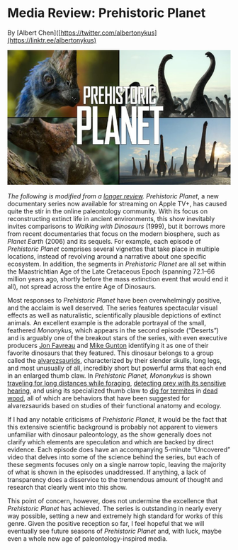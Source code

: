 # Media Review: Prehistoric Planet

By [Albert Chen]([https://twitter.com/albertonykus](https://linktr.ee/albertonykus)

![Prehistoric Planet](images/dino.jpg)

<em>The following is modified from a [longer review](https://albertonykus.blogspot.com/2022/06/prehistoric-planet.html).</em>
<em>Prehistoric Planet</em>, a new documentary series now available for streaming on Apple TV+, has caused quite the stir in the online paleontology community. With its focus on reconstructing extinct life in ancient environments, this show inevitably invites comparisons to <em>Walking with Dinosaurs</em> (1999), but it borrows more from recent documentaries that focus on the modern biosphere, such as <em>Planet Earth</em> (2006) and its sequels. For example, each episode of <em>Prehistoric Planet</em> comprises several vignettes that take place in multiple locations, instead of revolving around a narrative about one specific ecosystem. In addition, the segments in <em>Prehistoric Planet</em> are all set within the Maastrichtian Age of the Late Cretaceous Epoch (spanning 72.1–66 million years ago, shortly before the mass extinction event that would end it all), not spread across the entire Age of Dinosaurs.

Most responses to <em>Prehistoric Planet</em> have been overwhelmingly positive, and the acclaim is well deserved. The series features spectacular visual effects as well as naturalistic, scientifically plausible depictions of extinct animals. An excellent example is the adorable portrayal of the small, feathered <em>Mononykus</em>, which appears in the second episode (“Deserts”) and is arguably one of the breakout stars of the series, with even executive producers [Jon Favreau](https://www.youtube.com/watch?v=l8xyqhuz3Wg&t=1257s) and [Mike Gunton](https://www.youtube.com/watch?v=MbNZhVM8ICw&t=163s) identifying it as one of their favorite dinosaurs that they featured. This dinosaur belongs to a group called the [alvarezsaurids](https://en.wikipedia.org/wiki/Alvarezsauridae), characterized by their slender skulls, long legs, and most unusually of all, incredibly short but powerful arms that each end in an enlarged thumb claw. In <em>Prehistoric Planet, Mononykus</em> is shown [traveling for long distances while foraging](https://www.biotaxa.org/Zootaxa/article/view/zootaxa.2413.1.1/0), [detecting prey with its sensitive hearing](https://www.science.org/doi/10.1126/science.abe7941), and using its specialized thumb claw to [dig for termites](https://www.cambridge.org/core/journals/paleobiology/article/abs/function-in-the-stunted-forelimbs-of-mononykus-olecranus-theropoda-a-dinosaurian-anteater/6823FD1CA0FDE6F376621C52A014BF1A) in [dead wood](https://www.sciencedirect.com/science/article/pii/S0195667108000943), all of which are behaviors that have been suggested for alvarezsaurids based on studies of their functional anatomy and ecology.

If I had any notable criticisms of <em>Prehistoric Planet</em>, it would be the fact that this extensive scientific background is probably not apparent to viewers unfamiliar with dinosaur paleontology, as the show generally does not clarify which elements are speculation and which are backed by direct evidence. Each episode does have an accompanying 5-minute “Uncovered” video that delves into some of the science behind the series, but each of these segments focuses only on a single narrow topic, leaving the majority of what is shown in the episodes unaddressed. If anything, a lack of transparency does a disservice to the tremendous amount of thought and research that clearly went into this show.

This point of concern, however, does not undermine the excellence that <em>Prehistoric Planet</em> has achieved. The series is outstanding in nearly every way possible, setting a new and extremely high standard for works of this genre. Given the positive reception so far, I feel hopeful that we will eventually see future seasons of <em>Prehistoric Planet</em> and, with luck, maybe even a whole new age of paleontology-inspired media.

